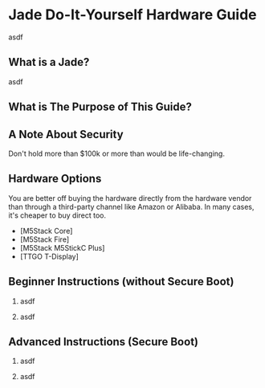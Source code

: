 # Jade Do-It-Yourself Hardware Guide

asdf

## What is a Jade?

asdf

## What is The Purpose of This Guide?

## A Note About Security

Don't hold more than $100k or more than would be life-changing.

## Hardware Options

You are better off buying the hardware directly from the hardware vendor than through a third-party channel like Amazon or Alibaba. In many cases, it's cheaper to buy direct too.

- [M5Stack Core]
- [M5Stack Fire]
- [M5Stack M5StickC Plus]
- [TTGO T-Display]

## Beginner Instructions (without Secure Boot)

1. asdf

2. asdf

## Advanced Instructions (Secure Boot)

1. asdf

2. asdf
